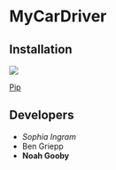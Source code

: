# MyCarDriver
## Installation
![](https://telecomhallforum.s3.dualstack.us-east-1.amazonaws.com/uploads/db2683/original/2X/9/93768e7290bc8c8473a02561ac4e608642cfbaca.png)

[Pip](https://pypi.org/project/pip/)

## Developers
* _Sophia Ingram_
* Ben Griepp
* **Noah Gooby**
